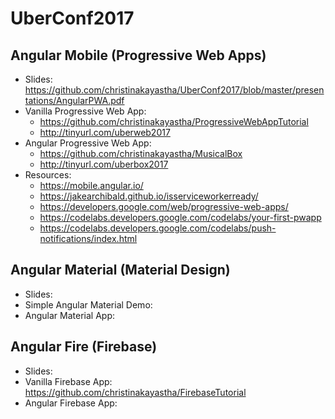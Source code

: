 # UberConf2017

## Angular Mobile (Progressive Web Apps)
* Slides: https://github.com/christinakayastha/UberConf2017/blob/master/presentations/AngularPWA.pdf
* Vanilla Progressive Web App: 
  * https://github.com/christinakayastha/ProgressiveWebAppTutorial
  * http://tinyurl.com/uberweb2017
* Angular Progressive Web App: 
  * https://github.com/christinakayastha/MusicalBox
  * http://tinyurl.com/uberbox2017
* Resources:
  * https://mobile.angular.io/
  * https://jakearchibald.github.io/isserviceworkerready/
  * https://developers.google.com/web/progressive-web-apps/
  * https://codelabs.developers.google.com/codelabs/your-first-pwapp
  * https://codelabs.developers.google.com/codelabs/push-notifications/index.html

## Angular Material (Material Design)
* Slides: 
* Simple Angular Material Demo:
* Angular Material App:

## Angular Fire (Firebase)
* Slides:
* Vanilla Firebase App: https://github.com/christinakayastha/FirebaseTutorial
* Angular Firebase App:

